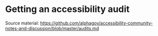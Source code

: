 # Getting an accessibility audit

Source material: https://github.com/alphagov/accessibility-community-notes-and-discussion/blob/master/audits.md
